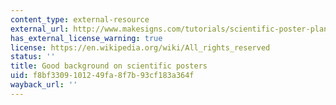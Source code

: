 ```yaml
---
content_type: external-resource
external_url: http://www.makesigns.com/tutorials/scientific-poster-planning.aspx
has_external_license_warning: true
license: https://en.wikipedia.org/wiki/All_rights_reserved
status: ''
title: Good background on scientific posters
uid: f8bf3309-1012-49fa-8f7b-93cf183a364f
wayback_url: ''
---
```

